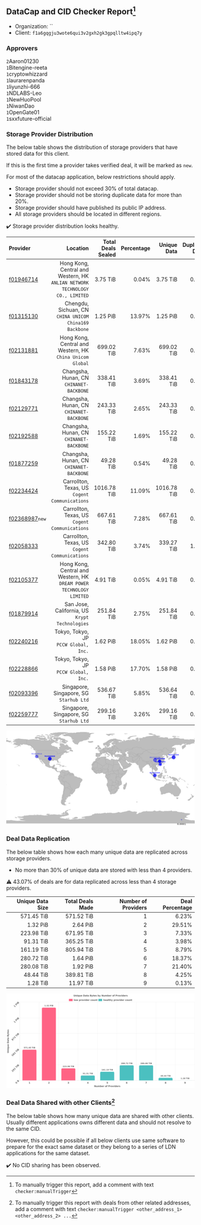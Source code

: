 ## DataCap and CID Checker Report[^1]
 - Organization: ``
 - Client: `f1a6gqgju3wote6qui3v2gxh2gk3gpqlltw4ipq7y`
### Approvers
`2`Aaron01230<br/>`1`Bitengine-reeta<br/>`1`cryptowhizzard<br/>`1`laurarenpanda<br/>`1`liyunzhi-666<br/>`1`NDLABS-Leo<br/>`1`NewHuoPool<br/>`1`NiwanDao<br/>`1`OpenGate01<br/>`1`sxxfuture-official


### Storage Provider Distribution
The below table shows the distribution of storage providers that have stored data for this client.

If this is the first time a provider takes verified deal, it will be marked as `new`.

For most of the datacap application, below restrictions should apply.
 - Storage provider should not exceed 30% of total datacap.
 - Storage provider should not be storing duplicate data for more than 20%.
 - Storage provider should have published its public IP address.
 - All storage providers should be located in different regions.

✔️ Storage provider distribution looks healthy.

| Provider                                                    |                                                                        Location | Total Deals Sealed | Percentage | Unique Data | Duplicate Deals |
| :---------------------------------------------------------- | ------------------------------------------------------------------------------: | -----------------: | ---------: | ----------: | --------------: |
| [f01946714](https://filfox.info/en/address/f01946714)       | Hong Kong, Central and Western, HK<br/>`ANLIAN NETWORK TECHNOLOGY CO., LIMITED` |           3.75 TiB |      0.04% |    3.75 TiB |           0.00% |
| [f01315130](https://filfox.info/en/address/f01315130)       |                       Chengdu, Sichuan, CN<br/>`CHINA UNICOM China169 Backbone` |           1.25 PiB |     13.97% |    1.25 PiB |           0.00% |
| [f02131881](https://filfox.info/en/address/f02131881)       |                    Hong Kong, Central and Western, HK<br/>`China Unicom Global` |         699.02 TiB |      7.63% |  699.02 TiB |           0.00% |
| [f01843178](https://filfox.info/en/address/f01843178)       |                                     Changsha, Hunan, CN<br/>`CHINANET-BACKBONE` |         338.41 TiB |      3.69% |  338.41 TiB |           0.00% |
| [f02129771](https://filfox.info/en/address/f02129771)       |                                     Changsha, Hunan, CN<br/>`CHINANET-BACKBONE` |         243.33 TiB |      2.65% |  243.33 TiB |           0.00% |
| [f02192588](https://filfox.info/en/address/f02192588)       |                                     Changsha, Hunan, CN<br/>`CHINANET-BACKBONE` |         155.22 TiB |      1.69% |  155.22 TiB |           0.00% |
| [f01877259](https://filfox.info/en/address/f01877259)       |                                     Changsha, Hunan, CN<br/>`CHINANET-BACKBONE` |          49.28 TiB |      0.54% |   49.28 TiB |           0.00% |
| [f02234424](https://filfox.info/en/address/f02234424)       |                               Carrollton, Texas, US<br/>`Cogent Communications` |        1016.78 TiB |     11.09% | 1016.78 TiB |           0.00% |
| [f02368987](https://filfox.info/en/address/f02368987)`new`  |                               Carrollton, Texas, US<br/>`Cogent Communications` |         667.61 TiB |      7.28% |  667.61 TiB |           0.00% |
| [f02058333](https://filfox.info/en/address/f02058333)       |                               Carrollton, Texas, US<br/>`Cogent Communications` |         342.80 TiB |      3.74% |  339.27 TiB |           1.03% |
| [f02105377](https://filfox.info/en/address/f02105377)       |         Hong Kong, Central and Western, HK<br/>`DREAM POWER TECHNOLOGY LIMITED` |           4.91 TiB |      0.05% |    4.91 TiB |           0.00% |
| [f01879914](https://filfox.info/en/address/f01879914)       |                               San Jose, California, US<br/>`Krypt Technologies` |         251.84 TiB |      2.75% |  251.84 TiB |           0.00% |
| [f02240216](https://filfox.info/en/address/f02240216)       |                                        Tokyo, Tokyo, JP<br/>`PCCW Global, Inc.` |           1.62 PiB |     18.05% |    1.62 PiB |           0.00% |
| [f02228866](https://filfox.info/en/address/f02228866)       |                                        Tokyo, Tokyo, JP<br/>`PCCW Global, Inc.` |           1.58 PiB |     17.70% |    1.58 PiB |           0.00% |
| [f02093396](https://filfox.info/en/address/f02093396)       |                                      Singapore, Singapore, SG<br/>`Starhub Ltd` |         536.67 TiB |      5.85% |  536.64 TiB |           0.01% |
| [f02259777](https://filfox.info/en/address/f02259777)       |                                      Singapore, Singapore, SG<br/>`Starhub Ltd` |         299.16 TiB |      3.26% |  299.16 TiB |           0.00% |

<img src="https://raw.githubusercontent.com/data-preservation-programs/filplus-checker-assets/main/filecoin-project/filecoin-plus-large-datasets/issues/2029/1701223349503.png"/>

### Deal Data Replication
The below table shows how each many unique data are replicated across storage providers.

- No more than 30% of unique data are stored with less than 4 providers.

⚠️ 43.07% of deals are for data replicated across less than 4 storage providers.

| Unique Data Size | Total Deals Made | Number of Providers | Deal Percentage |
| ---------------: | ---------------: | ------------------: | --------------: |
|       571.45 TiB |       571.52 TiB |                   1 |           6.23% |
|         1.32 PiB |         2.64 PiB |                   2 |          29.51% |
|       223.98 TiB |       671.95 TiB |                   3 |           7.33% |
|        91.31 TiB |       365.25 TiB |                   4 |           3.98% |
|       161.19 TiB |       805.94 TiB |                   5 |           8.79% |
|       280.72 TiB |         1.64 PiB |                   6 |          18.37% |
|       280.08 TiB |         1.92 PiB |                   7 |          21.40% |
|        48.44 TiB |       389.81 TiB |                   8 |           4.25% |
|         1.28 TiB |        11.97 TiB |                   9 |           0.13% |

<img src="https://raw.githubusercontent.com/data-preservation-programs/filplus-checker-assets/main/filecoin-project/filecoin-plus-large-datasets/issues/2029/1701223350159.png"/>

### Deal Data Shared with other Clients[^3]
The below table shows how many unique data are shared with other clients.
Usually different applications owns different data and should not resolve to the same CID.

However, this could be possible if all below clients use same software to prepare for the exact same dataset or they belong to a series of LDN applications for the same dataset.

✔️ No CID sharing has been observed.

[^1]: To manually trigger this report, add a comment with text `checker:manualTrigger`

[^2]: Deals from those addresses are combined into this report as they are specified with `checker:manualTrigger`

[^3]: To manually trigger this report with deals from other related addresses, add a comment with text `checker:manualTrigger <other_address_1> <other_address_2> ...`
